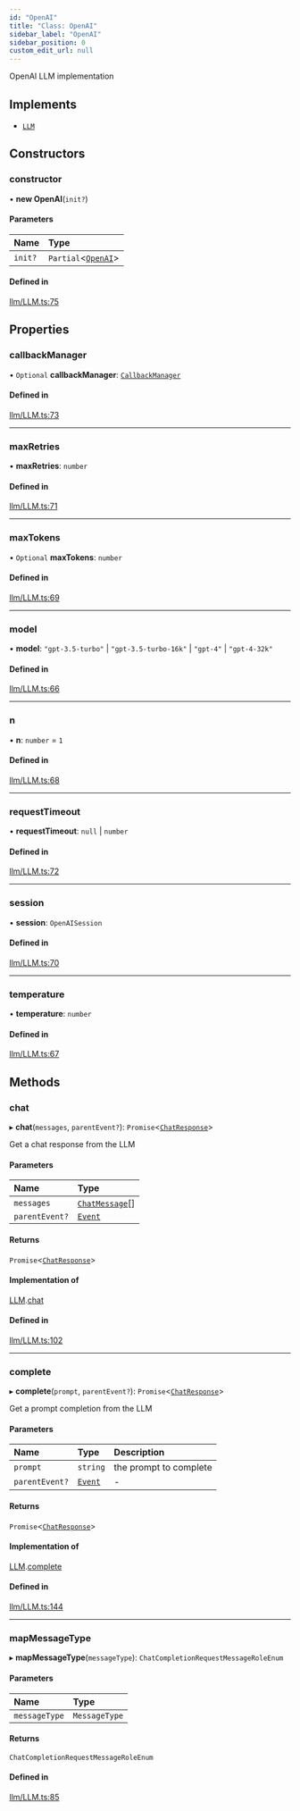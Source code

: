 ```yaml
---
id: "OpenAI"
title: "Class: OpenAI"
sidebar_label: "OpenAI"
sidebar_position: 0
custom_edit_url: null
---
```


OpenAI LLM implementation

## Implements

- [`LLM`](../interfaces/LLM.md)

## Constructors

### constructor

• **new OpenAI**(`init?`)

#### Parameters

| Name | Type |
| :------ | :------ |
| `init?` | `Partial`<[`OpenAI`](OpenAI.md)\> |

#### Defined in

[llm/LLM.ts:75](https://github.com/run-llama/LlamaIndexTS/blob/3cab956/packages/core/src/llm/LLM.ts#L75)

## Properties

### callbackManager

• `Optional` **callbackManager**: [`CallbackManager`](CallbackManager.md)

#### Defined in

[llm/LLM.ts:73](https://github.com/run-llama/LlamaIndexTS/blob/3cab956/packages/core/src/llm/LLM.ts#L73)

___

### maxRetries

• **maxRetries**: `number`

#### Defined in

[llm/LLM.ts:71](https://github.com/run-llama/LlamaIndexTS/blob/3cab956/packages/core/src/llm/LLM.ts#L71)

___

### maxTokens

• `Optional` **maxTokens**: `number`

#### Defined in

[llm/LLM.ts:69](https://github.com/run-llama/LlamaIndexTS/blob/3cab956/packages/core/src/llm/LLM.ts#L69)

___

### model

• **model**: ``"gpt-3.5-turbo"`` \| ``"gpt-3.5-turbo-16k"`` \| ``"gpt-4"`` \| ``"gpt-4-32k"``

#### Defined in

[llm/LLM.ts:66](https://github.com/run-llama/LlamaIndexTS/blob/3cab956/packages/core/src/llm/LLM.ts#L66)

___

### n

• **n**: `number` = `1`

#### Defined in

[llm/LLM.ts:68](https://github.com/run-llama/LlamaIndexTS/blob/3cab956/packages/core/src/llm/LLM.ts#L68)

___

### requestTimeout

• **requestTimeout**: ``null`` \| `number`

#### Defined in

[llm/LLM.ts:72](https://github.com/run-llama/LlamaIndexTS/blob/3cab956/packages/core/src/llm/LLM.ts#L72)

___

### session

• **session**: `OpenAISession`

#### Defined in

[llm/LLM.ts:70](https://github.com/run-llama/LlamaIndexTS/blob/3cab956/packages/core/src/llm/LLM.ts#L70)

___

### temperature

• **temperature**: `number`

#### Defined in

[llm/LLM.ts:67](https://github.com/run-llama/LlamaIndexTS/blob/3cab956/packages/core/src/llm/LLM.ts#L67)

## Methods

### chat

▸ **chat**(`messages`, `parentEvent?`): `Promise`<[`ChatResponse`](../interfaces/ChatResponse.md)\>

Get a chat response from the LLM

#### Parameters

| Name | Type |
| :------ | :------ |
| `messages` | [`ChatMessage`](../interfaces/ChatMessage.md)[] |
| `parentEvent?` | [`Event`](../interfaces/Event.md) |

#### Returns

`Promise`<[`ChatResponse`](../interfaces/ChatResponse.md)\>

#### Implementation of

[LLM](../interfaces/LLM.md).[chat](../interfaces/LLM.md#chat)

#### Defined in

[llm/LLM.ts:102](https://github.com/run-llama/LlamaIndexTS/blob/3cab956/packages/core/src/llm/LLM.ts#L102)

___

### complete

▸ **complete**(`prompt`, `parentEvent?`): `Promise`<[`ChatResponse`](../interfaces/ChatResponse.md)\>

Get a prompt completion from the LLM

#### Parameters

| Name | Type | Description |
| :------ | :------ | :------ |
| `prompt` | `string` | the prompt to complete |
| `parentEvent?` | [`Event`](../interfaces/Event.md) | - |

#### Returns

`Promise`<[`ChatResponse`](../interfaces/ChatResponse.md)\>

#### Implementation of

[LLM](../interfaces/LLM.md).[complete](../interfaces/LLM.md#complete)

#### Defined in

[llm/LLM.ts:144](https://github.com/run-llama/LlamaIndexTS/blob/3cab956/packages/core/src/llm/LLM.ts#L144)

___

### mapMessageType

▸ **mapMessageType**(`messageType`): `ChatCompletionRequestMessageRoleEnum`

#### Parameters

| Name | Type |
| :------ | :------ |
| `messageType` | `MessageType` |

#### Returns

`ChatCompletionRequestMessageRoleEnum`

#### Defined in

[llm/LLM.ts:85](https://github.com/run-llama/LlamaIndexTS/blob/3cab956/packages/core/src/llm/LLM.ts#L85)
